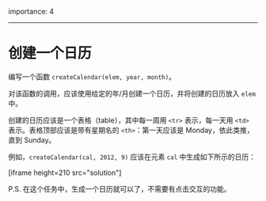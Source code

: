 importance: 4

---

# 创建一个日历

编写一个函数 `createCalendar(elem, year, month)`。

对该函数的调用，应该使用给定的年/月创建一个日历，并将创建的日历放入 `elem` 中。

创建的日历应该是一个表格（table），其中每一周用 `<tr>` 表示，每一天用 `<td>` 表示。表格顶部应该是带有星期名的 `<th>`：第一天应该是 Monday，依此类推，直到 Sunday。

例如，`createCalendar(cal, 2012, 9)` 应该在元素 `cal` 中生成如下所示的日历：

[iframe height=210 src="solution"]

P.S. 在这个任务中，生成一个日历就可以了，不需要有点击交互的功能。
